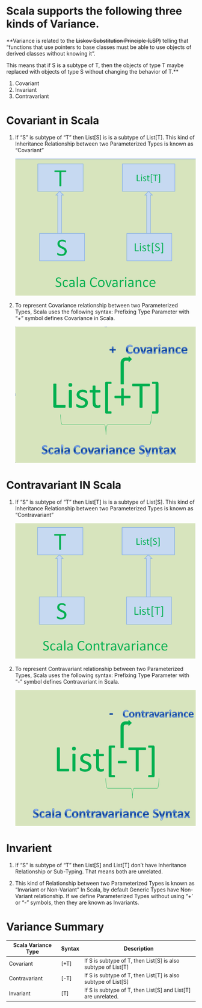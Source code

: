# Scala supports the following three kinds of Variance.

   **Variance is related to the ~~Liskov Substitution Principle (LSP)~~ telling that 
  “functions that use pointers to base classes must be able to use objects of derived classes without knowing it”.
  
  This means that if S is a subtype of T, then the objects of type T maybe replaced with
  objects of type S without changing the behavior of T.**

1. Covariant
2. Invariant
3. Contravariant

# Covariant in Scala
1. If “S” is subtype of “T” then List[S] is is a subtype of List[T].
   This kind of Inheritance Relationship between two Parameterized Types is known as “Covariant”
   
   ![Image](https://github.com/IAmZero247/Scala_Learning/blob/main/images/scala-covariance1.png)
   
1. To represent Covariance relationship between two Parameterized Types, Scala uses the following syntax:
   Prefixing Type Parameter with “+” symbol defines Covariance in Scala.
   
   ![Image](https://github.com/IAmZero247/Scala_Learning/blob/main/images/scala-covariance2.png)
   
# Contravariant IN Scala
1. If “S” is subtype of “T” then List[T] is is a subtype of List[S].
   This kind of Inheritance Relationship between two Parameterized Types is known as “Contravariant”
   
   ![Image](https://github.com/IAmZero247/Scala_Learning/blob/main/images/scala-contravariance1.png)
   
1. To represent Contravariant relationship between two Parameterized Types, Scala uses the following syntax:
   Prefixing Type Parameter with “-” symbol defines Contravariant in Scala.
   
   ![Image](https://github.com/IAmZero247/Scala_Learning/blob/main/images/scala-contravariance2.png)

# Invarient
1. If “S” is subtype of “T” then List[S] and List[T] don’t have Inheritance Relationship or Sub-Typing. That means both are unrelated.

1. This kind of Relationship between two Parameterized Types is known as “Invariant or Non-Variant”
   In Scala, by default Generic Types have Non-Variant relationship. If we define Parameterized Types without using “+’ or “-” symbols, then they are known as Invariants.

# Variance Summary

|  Scala Variance Type	|    Syntax   |  Description |
| --------------------- | ----------- | -------------------------------- |
| Covariant | [+T] | If S is subtype of T, then List[S] is also subtype of List[T] |
| Contravariant | [-T] | If S is subtype of T, then List[T] is also subtype of List[S] |
| Invariant | [T] | If S is subtype of T, then List[S] and List[T] are unrelated. |

